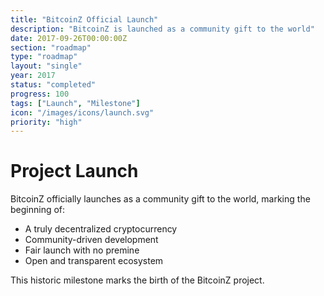 ```yaml
---
title: "BitcoinZ Official Launch"
description: "BitcoinZ is launched as a community gift to the world"
date: 2017-09-26T00:00:00Z
section: "roadmap"
type: "roadmap"
layout: "single"
year: 2017
status: "completed"
progress: 100
tags: ["Launch", "Milestone"]
icon: "/images/icons/launch.svg"
priority: "high"
---
```


# Project Launch

BitcoinZ officially launches as a community gift to the world, marking the beginning of:
- A truly decentralized cryptocurrency
- Community-driven development
- Fair launch with no premine
- Open and transparent ecosystem

This historic milestone marks the birth of the BitcoinZ project.
